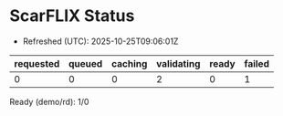 ﻿# ScarFLIX Status

* Refreshed (UTC): 2025-10-25T09:06:01Z

| requested | queued | caching | validating | ready | failed |
|-----------|--------|---------|------------|-------|--------|
| 0 | 0 | 0 | 2 | 0 | 1 |

Ready (demo/rd): 1/0
